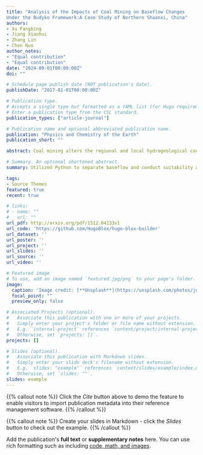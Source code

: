 ```yaml
---
title: "Analysis of the Impacts of Coal Mining on Baseflow Changes
Under the Budyko Framework:A Case Study of Northern Shaanxi, China"
authors:
- Xu Fangbing
- Jiang Xiaohui
- Zhang Lin
- Chen Nuo
author_notes:
- "Equal contribution"
- "Equal contribution"
date: "2024-09-01T00:00:00Z"
doi: ""

# Schedule page publish date (NOT publication's date).
publishDate: "2017-01-01T00:00:00Z"

# Publication type.
# Accepts a single type but formatted as a YAML list (for Hugo requirements).
# Enter a publication type from the CSL standard.
publication_types: ["article-journal"]

# Publication name and optional abbreviated publication name.
publication: "Physics and Chemistry of the Earth"
publication_short: ""

abstract: Coal mining alters the regional and local hydrogeological conditions and subsurface parameters, significantly impacting the hydrological cycle. Baseflow is particularly sensitive to changes in subsurface parameters and hydrogeological conditions. Therefore, studying the impact of coal mining on baseflow is crucial for understanding its effects on the water cycle. This paper investigates the applicability of 9 baseflow separation methods in the mining area of northern Shaanxi. The M-K and Pettitt tests are employed to determine the mutation years of baseflow. Finally, within the Budyko framework, the elasticity coefficient is calculated to estimate the changes in baseflow caused by variations in precipitation, potential evapotranspiration, and subsurface parameter n. The results indicate that:(1) The Chapman-Maxwell and the Boughton-Chapman separation method are the most suitable for the typical watersheds in the mining area of northern Shaanxi. (2) During the study period, baseflow experienced a mutation in the late 1990s and showed an overall declining trend. (3) The impact of coal mining activities on baseflow varies across different sub-watersheds, with the contribution size correlating well with the coal mining volume in each watershed.

# Summary. An optional shortened abstract.
summary: Utilized Python to separate baseflow and conduct suitability analysis. Within the Budyko framework, calculated the elasticity coefficient to estimate baseflow changes caused by variations in precipitation, potential evapotranspiration, and the subsurface parameter.

tags:
- Source Themes
featured: true
recent: true

# links:
# - name: ""
#   url: ""
url_pdf: http://arxiv.org/pdf/1512.04133v1
url_code: 'https://github.com/HugoBlox/hugo-blox-builder'
url_dataset: ''
url_poster: ''
url_project: ''
url_slides: ''
url_source: ''
url_video: ''

# Featured image
# To use, add an image named `featured.jpg/png` to your page's folder. 
image:
  caption: 'Image credit: [**Unsplash**](https://unsplash.com/photos/jdD8gXaTZsc)'
  focal_point: ""
  preview_only: false

# Associated Projects (optional).
#   Associate this publication with one or more of your projects.
#   Simply enter your project's folder or file name without extension.
#   E.g. `internal-project` references `content/project/internal-project/index.md`.
#   Otherwise, set `projects: []`.
projects: []

# Slides (optional).
#   Associate this publication with Markdown slides.
#   Simply enter your slide deck's filename without extension.
#   E.g. `slides: "example"` references `content/slides/example/index.md`.
#   Otherwise, set `slides: ""`.
slides: example
---
```


{{% callout note %}}
Click the *Cite* button above to demo the feature to enable visitors to import publication metadata into their reference management software.
{{% /callout %}}

{{% callout note %}}
Create your slides in Markdown - click the *Slides* button to check out the example.
{{% /callout %}}

Add the publication's **full text** or **supplementary notes** here. You can use rich formatting such as including [code, math, and images](https://docs.hugoblox.com/content/writing-markdown-latex/).
